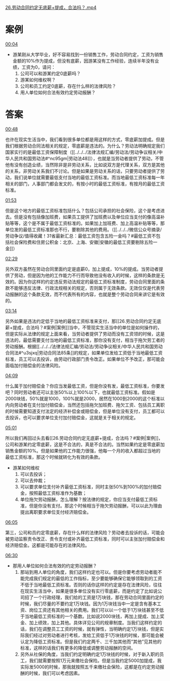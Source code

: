 [26.劳动合同约定无底薪+提成，合法吗？.mp4](file:///E:%5C法律实务%5CA314【游本春】【20小时200讲】劳动纠纷维权指南及企业风控管控宝典（200讲劳动合同签订法律风险防范与合规管理）%5C26.劳动合同约定无底薪+提成，合法吗？.mp4)
# 案例
[00:04](file:///E:%5C法律实务%5CA314【游本春】【20小时200讲】劳动纠纷维权指南及企业风控管控宝典（200讲劳动合同签订法律风险防范与合规管理）%5C26.劳动合同约定无底薪+提成，合法吗？.mp4#t=00:04)

- 游某刚从大学毕业，好不容易找到一份销售工作，劳动合同约定，工资为销售金额的10%作为提成，但没有底薪，因游某没有工作经验，连续半年没有业绩，工资为0，请问：
	1. 公司可以和游某约定0底薪吗？
	2. 游某如何维权啊？
	3. 公司和员工约定0底薪，存在什么样的法律风险？
	4. 用人单位如何合法有效约定劳动报酬？
# 答案
[00:48](file:///E:%5C法律实务%5CA314【游本春】【20小时200讲】劳动纠纷维权指南及企业风控管控宝典（200讲劳动合同签订法律风险防范与合规管理）%5C26.劳动合同约定无底薪+提成，合法吗？.mp4#t=00:48)

也许在现实生活当中，我们看到很多单位都是用这样的方式，零底薪加提成。但是我们根据劳动合同法相关的规定，零底薪是违法的。为什么？劳动法明确规定我们国家实行的是最低工资保障制度（[[../../../法律法规汇编/劳动法/劳动争议相关/中华人民共和国劳动法#^nc95gm|劳动法48]]），也就是当劳动者提供了劳动，不管他有没有创造业绩，当然除非是非劳动关系，比如说双方是代理关系，双方是其他的关系，非劳动关系我们不讨论。但是如果是劳动关系的话，只要劳动者提供了劳动，我们说单位就需要最低支付当地的最低工资标准。而当地最低工资标准每一年相关的部门，人事部门都会发文的，有按小时的最低工资标准，有按月的最低工资标准。

[01:53](file:///E:%5C法律实务%5CA314【游本春】【20小时200讲】劳动纠纷维权指南及企业风控管控宝典（200讲劳动合同签订法律风险防范与合规管理）%5C26.劳动合同约定无底薪+提成，合法吗？.mp4#t=01:53)

但是这个地方的最低工资标准包括什么？包括公司承担的社会保险，这个是考虑进去。但是没有包括像加班费，如果员工提供了加班费以及单位应当支付的像高温补贴等等，这个是不属于最低工资标准的。如果加上加班费、加上高温补贴等等，那单位发的最低工资标准那也不行，要剔除其他的费用。（[[../../../微信公众号摘录/劳动争议/值得收藏！31省最新汇总：最低工资包含五险一金吗？#最低工资不包括社会保险费和住房公积金：北京、上海、安徽|安徽的最低工资要剔除五险一金]]）

[02:29](file:///E:%5C法律实务%5CA314【游本春】【20小时200讲】劳动纠纷维权指南及企业风控管控宝典（200讲劳动合同签订法律风险防范与合规管理）%5C26.劳动合同约定无底薪+提成，合法吗？.mp4#t=02:29)

另外双方虽然在劳动合同里面约定是底薪0，加上提成，10%的提成。当劳动者提供了劳动，但是因为他的工作能力不行而导致他没有收入的时候，这样的条款是无效的。因为你这样的约定违反劳动法规定的最低工资标准制度，劳动合同里面的条款不能够违反法律、行政法规相关的规定，否则属于无效条款。无效仅仅是代表劳动报酬的这个条款无效，而不代表所有的内容，也就是整个劳动合同来讲它是有效的。

[03:14](file:///E:%5C法律实务%5CA314【游本春】【20小时200讲】劳动纠纷维权指南及企业风控管控宝典（200讲劳动合同签订法律风险防范与合规管理）%5C26.劳动合同约定无底薪+提成，合法吗？.mp4#t=03:14)

另外如果是违法约定低于当地的最低工资标准来支付，那[[26.劳动合同约定无底薪+提成，合法吗？#案例|案例]]当中，不管现实生活当中的单位是如何操作的，但是实际从法律的规定上面来看，当劳动者提供了劳动而没有工资领的时候，这是违法的，最低需要支付当地的最低工资标准，那你没有支付，相当于拖欠劳工者的劳动报酬。根据[[../../../法律法规汇编/劳动法/劳动争议相关/中华人民共和国劳动合同法#^u3sjxq|劳动合同法85条]]的规定，如果单位发给工资低于当地最低工资标准，员工可以去投诉，由劳动行政部门责令改正。如果单位不予改正，那可能会面临加付赔偿金的法律风险。

[04:09](file:///E:%5C法律实务%5CA314【游本春】【20小时200讲】劳动纠纷维权指南及企业风控管控宝典（200讲劳动合同签订法律风险防范与合规管理）%5C26.劳动合同约定无底薪+提成，合法吗？.mp4#t=04:09)

什么属于加付赔偿金？你应当发最低工资，但是你没有发，最低工资标准，你要发吧？同时劳动者还可以主张50%以上100%以下，也就最低工资标准。假如是2000块钱，50%就是1000，100%就是2000，居然在1000到2000的这个标准以内向劳动者在支付加付赔偿金，当然还包括拖欠加班费、拖欠工资、包括员工离职的时候需要知道支付法定的经济补偿金或赔偿金，但是单位没有支付，员工都可以去投诉，也可以要求单位支付加付赔偿金，这就是关于相关的规定。

[05:01](file:///E:%5C法律实务%5CA314【游本春】【20小时200讲】劳动纠纷维权指南及企业风控管控宝典（200讲劳动合同签订法律风险防范与合规管理）%5C26.劳动合同约定无底薪+提成，合法吗？.mp4#t=05:01)

所以我们再回过头去看[[26.劳动合同约定无底薪+提成，合法吗？#案例|案例]]，公司和游某约定零底薪，这是不合法的，真是不合法的。当然如果约定是零底薪加销售金额的10%。但是如果他的工作能力很强，他每一个月的收入都超过当地的最低工资标准，那这个时候就转化为有效的条款。

- 游某如何维权
	1. 可以去投诉；
	2. 可以去仲裁；
	3. 可以要求单位支付补齐最低工资标准，同时主张50%到100%的加付赔偿金，按照最低工资标准作为基数；
	4. 单位拖欠劳动报酬，怎么理解？按法律的规定，你应当支付最低工资标准，但是你没有支付。那这个时候相当于拖欠劳动报酬，可以以此为理由提出离职要求单位支付经济赔偿金。

[06:05](file:///E:/%5C%E6%B3%95%E5%BE%8B%E5%AE%9E%E5%8A%A1%5CA314%E3%80%90%E6%B8%B8%E6%9C%AC%E6%98%A5%E3%80%91%E3%80%9020%E5%B0%8F%E6%97%B6200%E8%AE%B2%E3%80%91%E5%8A%B3%E5%8A%A8%E7%BA%A0%E7%BA%B7%E7%BB%B4%E6%9D%83%E6%8C%87%E5%8D%97%E5%8F%8A%E4%BC%81%E4%B8%9A%E9%A3%8E%E6%8E%A7%E7%AE%A1%E6%8E%A7%E5%AE%9D%E5%85%B8%EF%BC%88200%E8%AE%B2%E5%8A%B3%E5%8A%A8%E5%90%88%E5%90%8C%E7%AD%BE%E8%AE%A2%E6%B3%95%E5%BE%8B%E9%A3%8E%E9%99%A9%E9%98%B2%E8%8C%83%E4%B8%8E%E5%90%88%E8%A7%84%E7%AE%A1%E7%90%86%EF%BC%89%5C26.%E5%8A%B3%E5%8A%A8%E5%90%88%E5%90%8C%E7%BA%A6%E5%AE%9A%E6%97%A0%E5%BA%95%E8%96%AA+%E6%8F%90%E6%88%90%EF%BC%8C%E5%90%88%E6%B3%95%E5%90%97%EF%BC%9F.mp4#t=365.655773)

第三，公司和员约定零底薪，存在什么样的法律风险？劳动者去投诉的话，可能会被劳动监察责令改正、责令支付或补齐最低工资标准，同时可以主张加付赔偿金和经济赔偿金。这都是可能存在的法律风险。

[06:30](file:///E:/%5C%E6%B3%95%E5%BE%8B%E5%AE%9E%E5%8A%A1%5CA314%E3%80%90%E6%B8%B8%E6%9C%AC%E6%98%A5%E3%80%91%E3%80%9020%E5%B0%8F%E6%97%B6200%E8%AE%B2%E3%80%91%E5%8A%B3%E5%8A%A8%E7%BA%A0%E7%BA%B7%E7%BB%B4%E6%9D%83%E6%8C%87%E5%8D%97%E5%8F%8A%E4%BC%81%E4%B8%9A%E9%A3%8E%E6%8E%A7%E7%AE%A1%E6%8E%A7%E5%AE%9D%E5%85%B8%EF%BC%88200%E8%AE%B2%E5%8A%B3%E5%8A%A8%E5%90%88%E5%90%8C%E7%AD%BE%E8%AE%A2%E6%B3%95%E5%BE%8B%E9%A3%8E%E9%99%A9%E9%98%B2%E8%8C%83%E4%B8%8E%E5%90%88%E8%A7%84%E7%AE%A1%E7%90%86%EF%BC%89%5C26.%E5%8A%B3%E5%8A%A8%E5%90%88%E5%90%8C%E7%BA%A6%E5%AE%9A%E6%97%A0%E5%BA%95%E8%96%AA+%E6%8F%90%E6%88%90%EF%BC%8C%E5%90%88%E6%B3%95%E5%90%97%EF%BC%9F.mp4#t=390.457844)

- 那用人单位如何合法有效的约定劳动报酬？
	1. 那站到用人单位的角度，我们这样约定也可以。但是你要考虑劳动者能不能完成我们规定的最低的工作指标，至少要能够确保它能够领取到的工资不低于当地最低工资标准。否则的话你这样的约定是存在法律风险，往往在现实生活当中，如果是很多单位没有实行零底薪，而是约定了比如说公司招了一个行政经理，我们给的工资是1万块钱，那在劳动合同里面约定的时候，我们尽量的不要约定1万块钱。因为1万块钱当中一定是含有基本工资、岗位工资还有其他相关的费用。我们可以以一个低于1万块钱甚至不低于当地最低工资标准的一个基数。比如说2000块钱，再加上提成、加上奖金、加上绩效，加上其他。具体详见公司的规章制度。当我们这样约定的话，我们在调整员工工资的时候，就有弹性，当明确约定1万块钱，但是实际我们经过对劳动者进行考核，发给工资低于1万块钱的时候，那可能会被认定为降低工资标准。但是我们约定两千、三千加其他而“其他”见其他的标准，这样的话我们有更多的降低或调整劳动报酬的空间。
	2. 另外从社保的角度，当我们约定明确约定1万块钱的时候，对于新入职的员工，我们就需要按照1万元来缴社会保险。但是当我约定5000加提成，我实际发5000的时候，那我就按照五千来缴社会保险，这都是在约定劳动报酬的时候，我们可以考虑因素。
